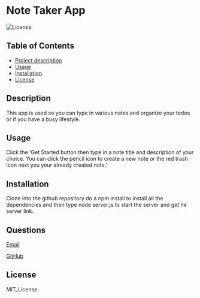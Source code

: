 # Note Taker App

 ![License](https://img.shields.io/badge/license-MIT_License-blue)
  
  ## Table of Contents
  - [Project description](#description)
  - [Usage](#usage)
  - [Installation](#installation)
  - [License](#license)
    
  ## Description 
  This app is used so you can type in various notes and organize your todos or if you have a busy lifestyle.

  ## Usage 
  Click the 'Get Started button then type in a note title and description of your choice. You can click the pencil icon to create a new note or the red trash icon next you your already created note.'

  ## Installation 
  Clone into the github repository do a npm install to install all the dependencies and then type node server.js to start the server and get he server link.

  ## Questions
  [Email](#oliviaschif@gmail.com)

  [GitHub](#livschif)

  ## License
  MIT_License